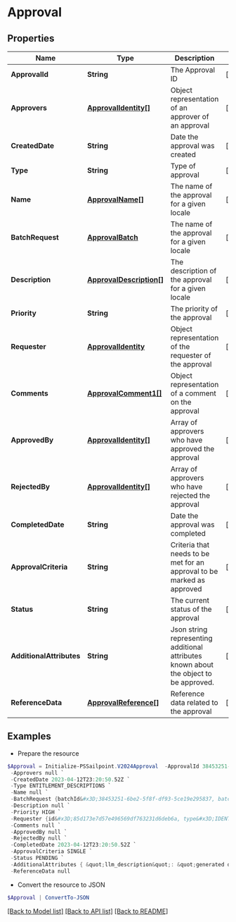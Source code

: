 # Approval
## Properties

Name | Type | Description | Notes
------------ | ------------- | ------------- | -------------
**ApprovalId** | **String** | The Approval ID | [optional] 
**Approvers** | [**ApprovalIdentity[]**](ApprovalIdentity.md) | Object representation of an approver of an approval | [optional] 
**CreatedDate** | **String** | Date the approval was created | [optional] 
**Type** | **String** | Type of approval | [optional] 
**Name** | [**ApprovalName[]**](ApprovalName.md) | The name of the approval for a given locale | [optional] 
**BatchRequest** | [**ApprovalBatch**](.md) | The name of the approval for a given locale | [optional] 
**Description** | [**ApprovalDescription[]**](ApprovalDescription.md) | The description of the approval for a given locale | [optional] 
**Priority** | **String** | The priority of the approval | [optional] 
**Requester** | [**ApprovalIdentity**](.md) | Object representation of the requester of the approval | [optional] 
**Comments** | [**ApprovalComment1[]**](ApprovalComment1.md) | Object representation of a comment on the approval | [optional] 
**ApprovedBy** | [**ApprovalIdentity[]**](ApprovalIdentity.md) | Array of approvers who have approved the approval | [optional] 
**RejectedBy** | [**ApprovalIdentity[]**](ApprovalIdentity.md) | Array of approvers who have rejected the approval | [optional] 
**CompletedDate** | **String** | Date the approval was completed | [optional] 
**ApprovalCriteria** | **String** | Criteria that needs to be met for an approval to be marked as approved | [optional] 
**Status** | **String** | The current status of the approval | [optional] 
**AdditionalAttributes** | **String** | Json string representing additional attributes known about the object to be approved. | [optional] 
**ReferenceData** | [**ApprovalReference[]**](ApprovalReference.md) | Reference data related to the approval | [optional] 

## Examples

- Prepare the resource
```powershell
$Approval = Initialize-PSSailpoint.V2024Approval  -ApprovalId 38453251-6be2-5f8f-df93-5ce19e295837 `
 -Approvers null `
 -CreatedDate 2023-04-12T23:20:50.52Z `
 -Type ENTITLEMENT_DESCRIPTIONS `
 -Name null `
 -BatchRequest {batchId&#x3D;38453251-6be2-5f8f-df93-5ce19e295837, batchSize&#x3D;100} `
 -Description null `
 -Priority HIGH `
 -Requester {id&#x3D;85d173e7d57e496569df763231d6deb6a, type&#x3D;IDENTITY, name&#x3D;John Doe} `
 -Comments null `
 -ApprovedBy null `
 -RejectedBy null `
 -CompletedDate 2023-04-12T23:20:50.52Z `
 -ApprovalCriteria SINGLE `
 -Status PENDING `
 -AdditionalAttributes { &quot;llm_description&quot;: &quot;generated description&quot; } `
 -ReferenceData null
```

- Convert the resource to JSON
```powershell
$Approval | ConvertTo-JSON
```

[[Back to Model list]](../README.md#documentation-for-models) [[Back to API list]](../README.md#documentation-for-api-endpoints) [[Back to README]](../README.md)

